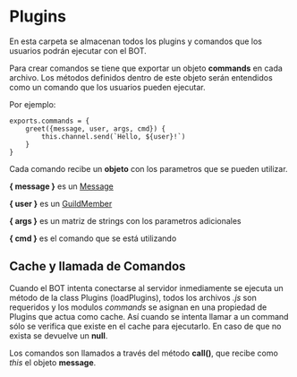 Plugins
========================================================================

En esta carpeta se almacenan todos los plugins y comandos que los usuarios podrán ejecutar con el BOT.

Para crear comandos se tiene que exportar un objeto **commands** en cada archivo. Los métodos definidos dentro de este objeto serán entendidos como un comando que los usuarios pueden ejecutar.

Por ejemplo:

    exports.commands = {
        greet({message, user, args, cmd}) {
            this.channel.send(`Hello, ${user}!`)
        }
    }

Cada comando recibe un **objeto** con los parametros que se pueden utilizar.

**{ message }** es un [Message][1]

**{ user }** es un [GuildMember][2]

**{ args }** es un matriz de strings con los parametros adicionales

**{ cmd }** es el comando que se está utilizando

[1]: https://discord.js.org/#/docs/main/stable/class/Message
[2]: https://discord.js.org/#/docs/main/stable/class/GuildMember


Cache y llamada de Comandos
------------------------------------------------------------------------

Cuando el BOT intenta conectarse al servidor inmediamente se ejecuta un método de la class Plugins (loadPlugins), todos los archivos *.js* son requeridos y los modulos *commands* se asignan en una propiedad de Plugins que actua como cache. Así cuando se intenta llamar a un command sólo se verifica que existe en el cache para ejecutarlo. En caso de que no exista se devuelve un **null**.

Los comandos son llamados a través del método **call()**, que recibe como *this* el objeto **message**.